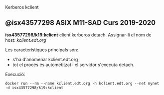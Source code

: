  Kerberos kclient
## @isx43577298 ASIX M11-SAD Curs 2019-2020

**isx43577298/k19:kclient** client kerberos detach.
  Assignar-li el nom de host: *kclient.edt.org*

Les característiques principals són:
 * s'ha d'anomenar kclient.edt.org
 * tot el procés és autometitzat i el servidor s'executa detach.

Execució:
```
docker run --rm --name kclient.edt.org -h kclient.edt.org --net mynet -d isx43577298/k19:kclient
```

